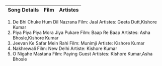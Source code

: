 Song Details | Film | Artistes  |
------------ | ------------- | ----------- |
01. De Bhi Chuke Hum Dil Nazrana
Film: Jaal
Artistes: Geeta Dutt,Kishore Kumar
02. Piya Piya Piya Mora Jiya Pukare
Film: Baap Re Baap
Artistes: Asha Bhosle,Kishore Kumar
03. Jeevan Ke Safar Mein Rahi
Film: Munimji
Artiste: Kishore Kumar
04. Nakhrewali
Film: New Delhi
Artiste: Kishore Kumar
05. O Nigahe Mastana
Film: Paying Guest
Artistes: Kishore Kumar,Asha Bhosle
